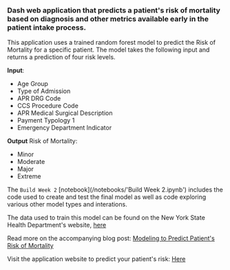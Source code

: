 ### Dash web application that predicts a patient's risk of mortality based on diagnosis and other metrics available early in the patient intake process.

This application uses a trained random forest model to predict the Risk of Mortality for a specific patient. The model takes the following input and returns a prediction of four risk levels.

**Input**:
- Age Group
- Type of Admission
- APR DRG Code
- CCS Procedure Code
- APR Medical Surgical Description
- Payment Typology 1
- Emergency Department Indicator

**Output**
Risk of Mortality:
- Minor
- Moderate
- Major
- Extreme

The `Build Week 2` [notebook](/notebooks/'Build Week 2.ipynb') includes the code used to create and test the final model as well as code exploring various other model types and interations.

The data used to train this model can be found on the New York State Health Department's website, [here](https://health.data.ny.gov/dataset/Hospital-Inpatient-Discharges-SPARCS-De-Identified/22g3-z7e7)

Read more on the accompanying blog post: [Modeling to Predict Patient's Risk of Mortality](http://steventchase.com/2020-05-01-risk-of-mortality/)

Visit the application website to predict your patient's risk: [Here](https://risk-of-mortality.herokuapp.com/)
